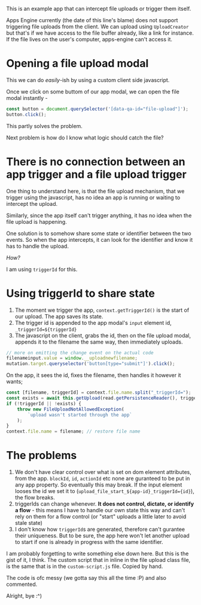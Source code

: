 This is an example app that can intercept file uploads or trigger them itself.

Apps Engine currently (the date of this line's blame) does not support triggering file uploads from the client. We can upload using `UploadCreator` but that's if we have access to the file buffer already, like a link for instance. If the file lives on the user's computer, apps-engine can't access it.

# Opening a file upload modal

This we can do _easily_-ish by using a custom client side javascript.

Once we click on some buttom of our app modal, we can open the file modal instantly -

```js
const button = document.querySelector('[data-qa-id="file-upload"]');
button.click();
```

This partly solves the problem.

Next problem is how do I know what logic should catch the file?

# There is no connection between an app trigger and a file upload trigger

One thing to understand here, is that the file upload mechanism, that we trigger using the javascript, has no idea an app is running or waiting to intercept the upload.

Similarly, since the app itself can't trigger anything, it has no idea when the file upload is happening.

One solution is to somehow share some state or identifier between the two events. So when the app intercepts, it can look for the identifier and know it has to handle the upload.

_How?_

I am using `triggerId` for this.

# Using triggerId to share state

1. The moment we trigger the app, `context.getTriggerId()` is the start of our upload. The app saves its state.
2. The trigger id is appended to the app modal's `input` element id, `_triggerId=${triggerId}`
3. The javascript on the client, grabs the id, then on the file upload modal, appends it to the filename the same way, then immediately uploads.

```js
// more on emitting the change event on the actual code
filenameinput.value = window.__uploadnewfilename;
mutation.target.queryselector('button[type="submit"]').click();
```

On the app, it sees the id, fixes the filename, then handles it however it wants;

```ts
const [filename, triggerId] = context.file.name.split("_triggerId=");
const exists = await this.getUpload(read.getPersistenceReader(), triggerId);
if (!triggerId || !exists) {
    throw new FileUploadNotAllowedException(
        `upload wasn't started through the app`
    );
}
context.file.name = filename; // restore file name
```

# The problems

1. We don't have clear control over what is set on dom element attributes, from the app. `blockId`, `id`, `actionId` etc none are guranteed to be put in any app property. So eventually this may break. If the input element looses the id we set it to (`upload_file_start_${app-id}_triggerId={id}`), the flow breaks.
2. triggerIds can change whenever. **It does not control, dictate, or identify a flow** - this means I have to handle our own state this way and can't rely on them for a flow control (or "start" uploads a little later to avoid stale state)
3. I don't know how `triggerId`s are generated, therefore can't gurantee their uniqueness. But to be sure, the app here won't let another upload to start if one is already in progress with the same identifier.

I am probably forgetting to write something else down here. But this is the gist of it, I think. The custom script that in inline in the file upload class file, is the same that is in the `custom-script.js` file. Copied by hand.

The code is ofc messy (we gotta say this all the time :P) and also commented.

Alright, bye :^)
